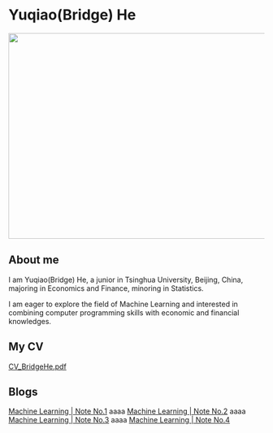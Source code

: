 # **Yuqiao(Bridge) He**

<img src="https://user-images.githubusercontent.com/110859502/183577532-f60432ea-84f6-4c61-9b4f-bce7a49daa62.jpg" width = "512" height = "405" div align=center />

## About me
I am Yuqiao(Bridge) He, a junior in Tsinghua University, Beijing, China, majoring in Economics and Finance, minoring in Statistics. 

I am eager to explore the field of Machine Learning and interested in combining computer programming skills with economic and financial knowledges. 

## My CV
[CV_BridgeHe.pdf](https://github.com/Bridge-He/Bridge-He.github.io/files/9287393/CV_BridgeHe.pdf)

## Blogs
[Machine Learning | Note No.1](https://mp.weixin.qq.com/s/yA5Qy3ZQ9Xg3SjcjMmwdlg)
aaaa
[Machine Learning | Note No.2](https://mp.weixin.qq.com/s/RmlB3Q7hkcW7NlU0nxDR1Q)
aaaa
[Machine Learning | Note No.3](https://mp.weixin.qq.com/s/cJVh-5ZWgeTNc_lOst_WhA)
aaaa
[Machine Learning | Note No.4](https://mp.weixin.qq.com/s/tRgVHPkBALCeQPIJlYB0Bg)
